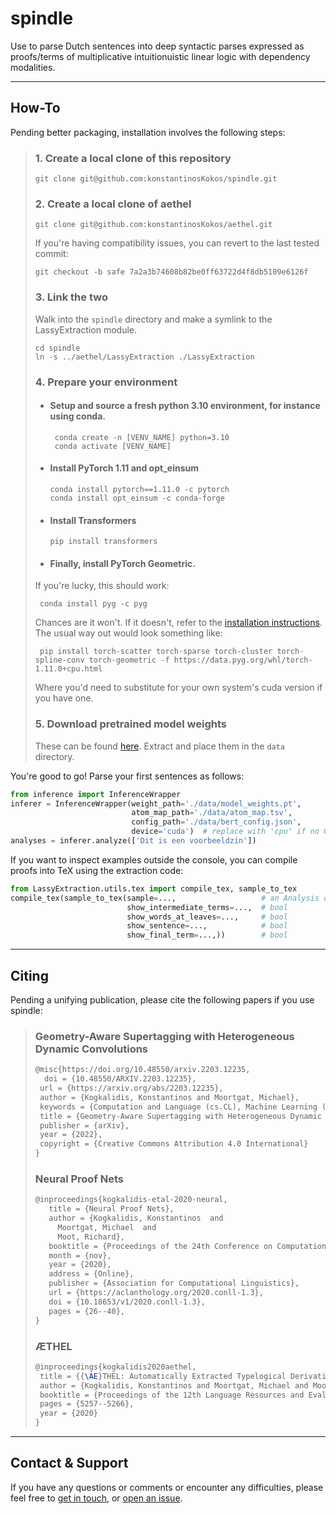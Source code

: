 # spindle

Use to parse Dutch sentences into deep syntactic parses expressed as proofs/terms of multiplicative intuitionuistic linear logic with 
dependency modalities.

---
## How-To

Pending better packaging, installation involves the following steps:

> ### 1. Create a local clone of this repository
>   ```
>   git clone git@github.com:konstantinosKokos/spindle.git
>  ``` 
> ### 2. Create a local clone of aethel
>   ```
>   git clone git@github.com:konstantinosKokos/aethel.git
>   ```
>   If you're having compatibility issues, you can revert to the last tested commit:
>   ```
>   git checkout -b safe 7a2a3b74608b82be0ff63722d4f8db5109e6126f
>   ```
> ### 3. Link the two 
>   Walk into the `spindle` directory and make a symlink to the LassyExtraction module.
>   ```
>   cd spindle
>   ln -s ../aethel/LassyExtraction ./LassyExtraction
>   ```
> ### 4. Prepare your environment
>   * #### Setup and source a **fresh** python 3.10 environment, for instance using conda. 
>     ```
>      conda create -n [VENV_NAME] python=3.10
>      conda activate [VENV_NAME]
>      ```
>   * #### Install PyTorch 1.11 and opt_einsum
>     ```
>     conda install pytorch==1.11.0 -c pytorch
>     conda install opt_einsum -c conda-forge
>     ```
>   * #### Install Transformers
>     ```
>     pip install transformers
>     ```
>   * #### Finally, install PyTorch Geometric.
>    If you're lucky, this should work:
>    ```
>     conda install pyg -c pyg
>    ```
>    Chances are it won't.
>    If it doesn't, refer to the [installation instructions](https://pytorch-geometric.readthedocs.io/en/latest/notes/installation.html).
>    The usual way out would look something like:
>    ```
>     pip install torch-scatter torch-sparse torch-cluster torch-spline-conv torch-geometric -f https://data.pyg.org/whl/torch-1.11.0+cpu.html
>    ```
>    Where you'd need to substitute for your own system's cuda version if you have one.
> ### 5. Download pretrained model weights
>   These can be found [here](https://surfdrive.surf.nl/files/index.php/s/r6vZgJx0ClTfdzV).
>  Extract and place them in the `data` directory.

You're good to go!
Parse your first sentences as follows:
```python
from inference import InferenceWrapper
inferer = InferenceWrapper(weight_path='./data/model_weights.pt',
                           atom_map_path='./data/atom_map.tsv',
                           config_path='./data/bert_config.json', 
                           device='cuda')  # replace with 'cpu' if no GPU accelaration
analyses = inferer.analyze(['Dit is een voοrbeeldzin'])
```

If you want to inspect examples outside the console, you can compile proofs into TeX using the extraction code:
```python
from LassyExtraction.utils.tex import compile_tex, sample_to_tex
compile_tex(sample_to_tex(sample=...,                   # an Analysis object
                          show_intermediate_terms=...,  # bool
                          show_words_at_leaves=...,     # bool
                          show_sentence=...,            # bool
                          show_final_term=...,))        # bool
```

---

## Citing

Pending a unifying publication, please cite the following papers if you use spindle: 
> ### Geometry-Aware Supertagging with Heterogeneous Dynamic Convolutions
> ```latex
> @misc{https://doi.org/10.48550/arxiv.2203.12235,
>   doi = {10.48550/ARXIV.2203.12235},  
>  url = {https://arxiv.org/abs/2203.12235},
>  author = {Kogkalidis, Konstantinos and Moortgat, Michael},
>  keywords = {Computation and Language (cs.CL), Machine Learning (cs.LG), FOS: Computer and information sciences, FOS: Computer and information sciences},
>  title = {Geometry-Aware Supertagging with Heterogeneous Dynamic Convolutions},
>  publisher = {arXiv},
>  year = {2022},
>  copyright = {Creative Commons Attribution 4.0 International}
> }
> ```
> ### Neural Proof Nets
> ```latex
> @inproceedings{kogkalidis-etal-2020-neural,
>    title = {Neural Proof Nets},
>    author = {Kogkalidis, Konstantinos  and
>      Moortgat, Michael  and
>      Moot, Richard},
>    booktitle = {Proceedings of the 24th Conference on Computational Natural Language Learning},
>    month = {nov},
>    year = {2020},
>    address = {Online},
>    publisher = {Association for Computational Linguistics},
>    url = {https://aclanthology.org/2020.conll-1.3},
>    doi = {10.18653/v1/2020.conll-1.3},
>    pages = {26--40},
> }
> ```
> ### ÆTHEL
> ```latex
> @inproceedings{kogkalidis2020aethel,
>  title = {{\AE}THEL: Automatically Extracted Typelogical Derivations for Dutch},
>  author = {Kogkalidis, Konstantinos and Moortgat, Michael and Moot, Richard},
>  booktitle = {Proceedings of the 12th Language Resources and Evaluation Conference},
>  pages = {5257--5266},
>  year = {2020}
> }

---

## Contact & Support
If you have any questions or comments or encounter any difficulties, please feel free to [get in touch](k.kogkalidis@uu.nl),
or [open an issue](https://github.com/konstantinosKokos/spindle/issues/new/choose).